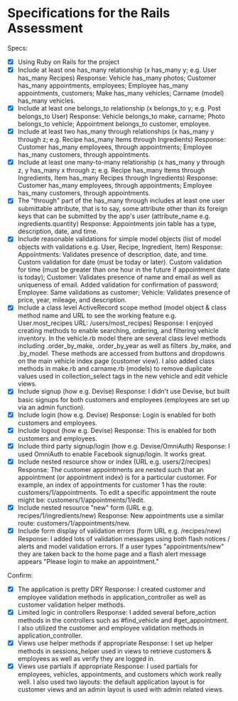 # Specifications for the Rails Assessment

Specs:
- [x] Using Ruby on Rails for the project
- [x] Include at least one has_many relationship (x has_many y; e.g. User has_many Recipes) 
    Response: Vehicle has_many photos; Customer has_many appointments, employees; Employee has_many appointments, customers; Make has_many vehicles; Carname (model) has_many vehicles.
- [x] Include at least one belongs_to relationship (x belongs_to y; e.g. Post belongs_to User)
    Response: Vehicle belongs_to make, carname; Photo belongs_to vehicle; Appointment belongs_to customer, employee.
- [x] Include at least two has_many through relationships (x has_many y through z; e.g. Recipe has_many Items through Ingredients)
    Response: Customer has_many employees, through appointments; Employee has_many customers, through appointments.
- [x] Include at least one many-to-many relationship (x has_many y through z, y has_many x through z; e.g. Recipe has_many Items through Ingredients, Item has_many Recipes through Ingredients)
    Response: Customer has_many employees, through appointments; Employee has_many customers, through appointments.
- [x] The "through" part of the has_many through includes at least one user submittable attribute, that is to say, some attribute other than its foreign keys that can be submitted by the app's user (attribute_name e.g. ingredients.quantity)
    Response: Appointments join table has a type, description, date, and time.
- [x] Include reasonable validations for simple model objects (list of model objects with validations e.g. User, Recipe, Ingredient, Item)
    Response: Appointments: Validates presence of description, date, and time.  Custom validation for date (must be today or later).  Custom validation for time (must be greater than one hour in the future if appointment date is today); Customer: Validates presence of name and email as well as uniqueness of email.  Added validation for confirmation of password; Employee: Same validations as customer; Vehicle: Validates presence of price, year, mileage, and description.
- [x] Include a class level ActiveRecord scope method (model object & class method name and URL to see the working feature e.g. User.most_recipes URL: /users/most_recipes)
    Response: I enjoyed creating methods to enable searching, ordering, and filtering vehicle inventory.  In the vehicle.rb model there are several class level methods including .order_by_make, .order_by_year as well as filters .by_make, and .by_model.  These methods are accessed from buttons and dropdowns on the main vehicle index page (customer view).  I also added class methods in make.rb and carname.rb (models) to remove duplicate values used in collection_select tags in the new vehicle and edit vehicle views.
- [x] Include signup (how e.g. Devise)
    Response: I didn't use Devise, but built basic signups for both customers and employees (employees are set up via an admin function).
- [x] Include login (how e.g. Devise)
    Response: Login is enabled for both customers and employees.
- [x] Include logout (how e.g. Devise)
    Response: This is enabled for both customers and employees.
- [x] Include third party signup/login (how e.g. Devise/OmniAuth)
    Response: I used OmniAuth to enable Facebook signup/login.  It works great.
- [x] Include nested resource show or index (URL e.g. users/2/recipes)
    Response: The customer appointments are nested such that an appointment (or appointment index) is for a particular customer.  For example, an index of appointments for customer 1 has the route: customers/1/appointments.  To edit a specific appointment the route might be: customers/1/appointments/1/edit.
- [x] Include nested resource "new" form (URL e.g. recipes/1/ingredients/new)
    Response: New appointments use a similar route: customers/1/appointments/new.
- [x] Include form display of validation errors (form URL e.g. /recipes/new)
    Response: I added lots of validation messages using both flash notices / alerts and model validation errors.  If a user types "appointments/new" they are taken back to the home page and a flash alert message appears "Please login to make an appointment."

Confirm:
- [x] The application is pretty DRY
    Response: I created customer and employee validation methods in application_controller as well as customer validation helper methods.
- [x] Limited logic in controllers
    Response: I added several before_action methods in the controllers such as #find_vehicle and #get_appointment.  I also utilized the customer and employee validation methods in application_controller. 
- [x] Views use helper methods if appropriate
    Response: I set up helper methods in sessions_helper used in views to retrieve customers & employees as well as verify they are logged in.
- [x] Views use partials if appropriate
    Response: I used partials for employees, vehicles, appointments, and customers which work really well.  I also used two layouts: the default application layout is for customer views and an admin layout is used with admin related views.
